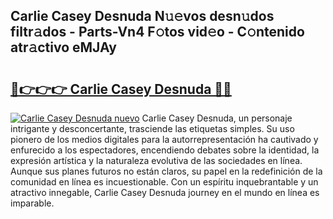 ## Carlie Casey Desnuda N𝚞𝚎vos desn𝚞dos filtr𝚊dos - Parts-Vn4 F𝚘tos vid𝚎o - C𝚘ntenido atr𝚊ctivo eMJAy

# <h2><a href="http://mb48mmy.tromn.icu/?c=Carlie+Casey+Desnuda">🔗👉👉👉 Carlie Casey Desnuda 🔗🔗</a></h2>

[![Carlie Casey Desnuda nuevo](https://i.imgur.com/pEAQMta.gif)](http://mb48mmy.tromn.icu/?c=Carlie+Casey+Desnuda)
Carlie Casey Desnuda, un personaje intrigante y desconcertante, trasciende las etiquetas simples. Su uso pionero de los medios digitales para la autorrepresentación ha cautivado y enfurecido a los espectadores, encendiendo debates sobre la identidad, la expresión artística y la naturaleza evolutiva de las sociedades en línea. Aunque sus planes futuros no están claros, su papel en la redefinición de la comunidad en línea es incuestionable. Con un espíritu inquebrantable y un atractivo innegable, Carlie Casey Desnuda journey en el mundo en línea es imparable.
